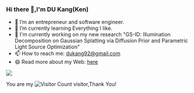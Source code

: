 ### Hi there 👋,I'm DU Kang(Ken)

- 🔭 I’m an entrepreneur and software engineer. 
- 🌱 I’m currently learning Everything I like.
- 💬 I'm currently working on my new research "GS-ID: Illumination Decomposition on Gaussian Splatting via Diffusion Prior and Parametric Light Source Optimization"
- 📫 How to reach me: dukang92@gmail.com
- 😄 Read more about my Web: [here](https://kangdu.top/)

![](https://github-readme-stats.vercel.app/api?username=dukang&show_icons=true&theme=transparent)

You are my ![Visitor Count](https://profile-counter.glitch.me/dukang/count.svg) visitor,Thank You!
